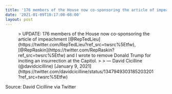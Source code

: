 ```yaml
---
title: '176 members of the House now co-sponsoring the article of impeachment'
date: '2021-01-09T10:17:00-08:00'
layout: post
---
```


<figure class="wp-block-embed is-type-rich is-provider-twitter wp-block-embed-twitter"><div class="wp-block-embed__wrapper">> UPDATE: 176 members of the House now co-sponsoring the article of impeachment [@RepTedLieu](https://twitter.com/RepTedLieu?ref_src=twsrc%5Etfw), [@RepRaskin](https://twitter.com/RepRaskin?ref_src=twsrc%5Etfw) and I wrote to remove Donald Trump for inciting an insurrection at the Capitol.
> 
> — David Cicilline (@davidcicilline) [January 9, 2021](https://twitter.com/davidcicilline/status/1347949303185203201?ref_src=twsrc%5Etfw)

<script async="" charset="utf-8" src="https://platform.twitter.com/widgets.js"></script></div></figure>Source: David Cicilline via Twitter